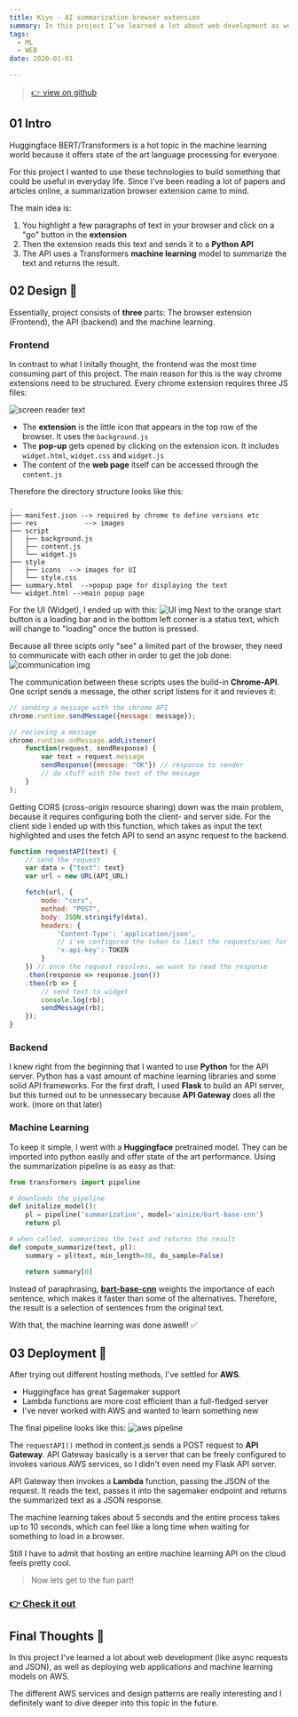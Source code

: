 ```yaml
---
title: Kiyo - AI summarization browser extension
summary: In this project I’ve learned a lot about web development as well as deploying web applications and machine learning models on AWS.
tags:
  - ML
  - WEB
date: 2020-01-01

---
```

> [👉 view on github](https://github.com/CasCodes/Kiyo)

## 01 Intro
Huggingface BERT/Transformers is a hot topic in the machine learning world because it offers state of the art language processing for everyone.

For this project I wanted to use these technologies to build something that could be useful in everyday life.
Since I've been reading a lot of papers and articles online, a summarization browser extension came to mind.

The main idea is:
1. You highlight a few paragraphs of text in your browser and click on a "go" button in the **extension**
2. Then the extension reads this text and sends it to a **Python API** 
3. The API uses a Transformers **machine learning** model to summarize the text and returns the result.


## 02 Design 📝
Essentially, project consists of **three** parts: The browser extension (Frontend), the API (backend) and the machine learning.

### Frontend
In contrast to what I initally thought, the frontend was the most time consuming part of this project.
The main reason for this is the way chrome extensions need to be structured.
Every chrome extension requires three JS files:

![screen reader text](kiyo-browser_structure.png)

- The **extension** is the little icon that appears in the top row of the browser. It uses the `background.js`
- The **pop-up** gets opened by clicking on the extension icon. It includes `widget.html`, `widget.css` and `widget.js`
- The content of the **web page** itself can be accessed through the `content.js`

Therefore the directory structure looks like this:
```
.
├── manifest.json --> required by chrome to define versions etc
├── res            --> images
├── script
│   ├── background.js
│   ├── content.js
│   └── widget.js
├── style
│   ├── icons  --> images for UI
│   └── style.css
├── summary.html  -->popup page for displaying the text
└── widget.html -->main popup page
```

For the UI (Widget), I ended up with this:
![UI img](kiyo-ui.png)
Next to the orange start button is a loading bar and in the bottom left corner is a status text, which will change to "loading" once the button is pressed.

Because all three scipts only "see" a limited part of the browser, they need to communicate with each other in order to get the job done:
![communication img](kiyo-extension_communication.png)

The communication between these scripts uses the build-in **Chrome-API**. One script sends a message, the other script listens for it and revieves it: 
```js
// sending a message with the chrome API
chrome.runtime.sendMessage({message: message});
```

```js
// recieving a message
chrome.runtime.onMessage.addListener(
    function(request, sendResponse) {    
        var text = request.message
        sendResponse({message: "OK"}) // response to sender
        // do stuff with the text of the message
    }
);
```

 Getting CORS (cross-origin resource sharing) down was the main problem, because it requires configuring both the client- and server side. For the client side I ended up with this function, which takes as input the text highlighted and uses the fetch API to send an async request to the backend.

```js
function requestAPI(text) {
    // send the request
    var data = {"text": text}
    var url = new URL(API_URL)

    fetch(url, {
        mode: "cors",
        method: "POST",
        body: JSON.stringify(data),
        headers: {
            'Content-Type': 'application/json',
            // i've configured the token to limit the requests/sec for security
            'x-api-key': TOKEN
        }
    }) // once the request resolves, we want to read the response
    .then(response => response.json())
    .then(rb => {
        // send text to widget
        console.log(rb);
        sendMessage(rb);
    });
}
```

### Backend
I knew right from the beginning that I wanted to use **Python** for the API server.
Python has a vast amount of machine learning libraries and some solid API frameworks. For the first draft, I used **Flask** to build an API server, but this turned out to be unnessecary because **API Gateway** does all the work. (more on that later)

### Machine Learning
To keep it simple, I went with a **Huggingface** pretrained model. They can be imported into python easily and offer state of the art performance.
Using the summarization pipeline is as easy as that:

```py
from transformers import pipeline

# downloads the pipeline
def initalize_model():
    pl = pipeline('summarization', model='ainize/bart-base-cnn') 
    return pl

# when called, summarizes the text and returns the result
def compute_summarize(text, pl):
    summary = pl(text, min_length=30, do_sample=False)

    return summary[0]

```
Instead of paraphrasing, [**bart-base-cnn**](https://huggingface.co/ainize/bart-base-cnn) weights the importance of each sentence, which makes it faster than some of the alternatives. Therefore, the result is a selection of sentences from the original text.

With that, the machine learning was done aswell! ✅

## 03 Deployment 🚀
After trying out different hosting methods, I've settled for **AWS**. 

- Huggingface has great Sagemaker support
- Lambda functions are more cost efficient than a full-fledged server
- I've never worked with AWS and wanted to learn something new

The final pipeline looks like this:
![aws pipeline](kiyo-aws_pipeline.png)

The `requestAPI()` method in content.js sends a POST request to **API Gateway**. API Gateway basically is a server that can be freely configured to invokes various AWS services, so I didn't even need my Flask API server.


API Gateway then invokes a **Lambda** function, passing the JSON of the request.
It reads the text, passes it into the sagemaker endpoint and returns the summarized text as a JSON response.

The machine learning takes about 5 seconds and the entire process takes up to 10 seconds, which can feel like a long time when waiting for something to load in a browser.

Still I have to admit that hosting an entire machine learning API on the cloud feels pretty cool.

> Now lets get to the fun part!
### [👉 **Check it out**](https://github.com/CasCodes/Kiyo/releases/tag/v.1.0.0)

## Final Thoughts 💭

In this project I've learned a lot about web development (like async requests and JSON), as well as deploying web applications and machine learning models on AWS.

The different AWS services and design patterns are really interesting and I definitely want to dive deeper into this topic in the future.